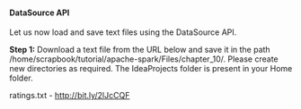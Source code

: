 
#### DataSource API
Let us now load and save text files using the DataSource API.

**Step 1:** Download a text file from the URL below and save it in the path /home/scrapbook/tutorial/apache-spark/Files/chapter_10/. Please create new directories as required. The IdeaProjects folder is present in your Home folder.

ratings.txt - http://bit.ly/2lJcCQF













